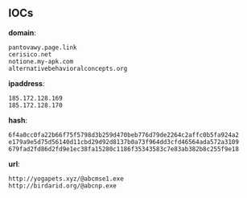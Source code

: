 
## IOCs

__domain__:

```text
pantovawy.page.link
cerisico.net
notione.my-apk.com
alternativebehavioralconcepts.org
```
__ipaddress__:

```text
185.172.128.169
185.172.128.170
```
__hash__:

```text
6f4a0cc0fa22b66f75f5798d3b259d470beb776d79de2264c2affc0b5fa924a2
e179a9e5d75d56140d11cbd29d92d8137b0a73f964dd3cfd46564ada572a3109
679fad2fd86d2fd9e1ec38fa15280c1186f35343583c7e83ab382b8c255f9e18
```
__url__:

```text
http://yogapets.xyz/@abcmse1.exe
http://birdarid.org/@abcnp.exe
```